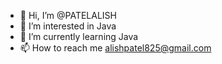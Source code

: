 - 👋 Hi, I’m @PATELALISH
- 👀 I’m interested in Java
- 🌱 I’m currently learning Java
- 📫 How to reach me alishpatel825@gmail.com
